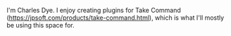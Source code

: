 I'm Charles Dye.  I enjoy creating plugins for Take Command (https://jpsoft.com/products/take-command.html), which is what I'll mostly be using this space for.

<!---
Charles-Dye/Charles-Dye is a ✨ special ✨ repository because its `README.md` (this file) appears on your GitHub profile.
You can click the Preview link to take a look at your changes.
--->
